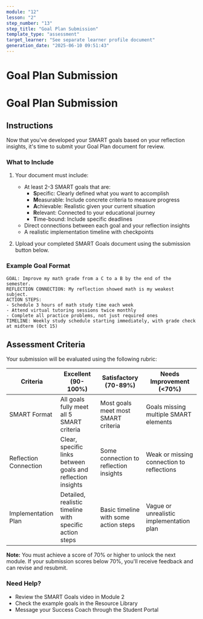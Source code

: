 ```yaml
---
module: "12"
lesson: "2"
step_number: "13"
step_title: "Goal Plan Submission"
template_type: "assessment"
target_learner: "See separate learner profile document"
generation_date: "2025-06-10 09:51:43"
---
```


# Goal Plan Submission

# Goal Plan Submission

## Instructions
Now that you've developed your SMART goals based on your reflection insights, it's time to submit your Goal Plan document for review.

### What to Include
1. Your document must include:
   - At least 2-3 SMART goals that are:
     * **S**pecific: Clearly defined what you want to accomplish
     * **M**easurable: Include concrete criteria to measure progress
     * **A**chievable: Realistic given your current situation
     * **R**elevant: Connected to your educational journey
     * **T**ime-bound: Include specific deadlines
   - Direct connections between each goal and your reflection insights
   - A realistic implementation timeline with checkpoints

2. Upload your completed SMART Goals document using the submission button below.

### Example Goal Format
```
GOAL: Improve my math grade from a C to a B by the end of the semester.
REFLECTION CONNECTION: My reflection showed math is my weakest subject.
ACTION STEPS: 
- Schedule 3 hours of math study time each week
- Attend virtual tutoring sessions twice monthly
- Complete all practice problems, not just required ones
TIMELINE: Weekly study schedule starting immediately, with grade check at midterm (Oct 15)
```

## Assessment Criteria
Your submission will be evaluated using the following rubric:

| Criteria | Excellent (90-100%) | Satisfactory (70-89%) | Needs Improvement (<70%) |
|----------|---------------------|------------------------|---------------------------|
| SMART Format | All goals fully meet all 5 SMART criteria | Most goals meet most SMART criteria | Goals missing multiple SMART elements |
| Reflection Connection | Clear, specific links between goals and reflection insights | Some connection to reflection insights | Weak or missing connection to reflections |
| Implementation Plan | Detailed, realistic timeline with specific action steps | Basic timeline with some action steps | Vague or unrealistic implementation plan |

**Note:** You must achieve a score of 70% or higher to unlock the next module. If your submission scores below 70%, you'll receive feedback and can revise and resubmit.

### Need Help?
* Review the SMART Goals video in Module 2
* Check the example goals in the Resource Library
* Message your Success Coach through the Student Portal